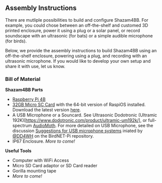 ## Assembly Instructions

There are mutliple possibilities to build and configure Shazam4BB. For example, you could chose between an off-the-shelf and customed 3D printed enclosure, power it using a plug or a solar panel, or record soundscape with an ultrasonic (for bats) or a simple audible microphone (for birds). 

Below, we provide the assembly instructions to build Shazam4BB using an off-the-shelf enclosure, powering using a plug, and recording with an ultrasonic microphone. If you would like to develop your own setup and share it with use, let us know. 

### Bill of Material 
**Shazam4BB Parts**
- [Raspberry Pi 4B](https://www.raspberrypi.com/products/raspberry-pi-4-model-b/)
- [32GB Micro SC Card](https://tinyurl.com/ppnmes35) with the 64-bit version of RaspiOS installed. Download the latest version [here](https://downloads.raspberrypi.org/raspios_lite_arm64/images/).
- A USB Microphone or a Souncard. See Ultrasonic Dodotronic (Ultramic 192K)[https://www.dodotronic.com/product/ultramic-um192k/], or full-spectrum [AudioMoth](https://www.openacousticdevices.info/audiomoth). For more detailed on USB Microphone, see the discussion [Suggestions for USB microphone systems](https://github.com/mcguirepr89/BirdNET-Pi/discussions/39) iniated by [@DD4WH](https://github.com/DD4WH) on the BirdNET-Pi repository.
- IP67 Enclosure. *More to come!*  
 
**Useful Tools**
- Computer with WiFi Access
- Micro SD Card adaptor or SD Card reader 
- Gorilla  mounting tape 
- *More to come!* 
